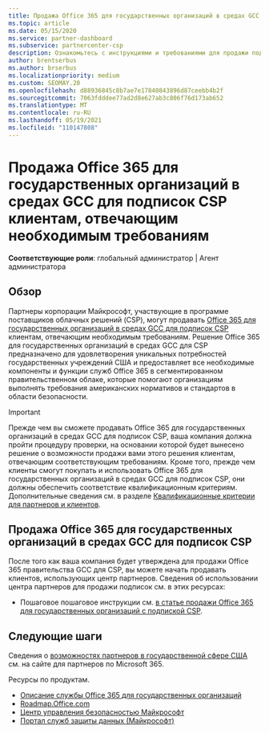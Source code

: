 ```yaml
---
title: Продажа Office 365 для государственных организаций в средах GCC в рамках CSP
ms.topic: article
ms.date: 05/15/2020
ms.service: partner-dashboard
ms.subservice: partnercenter-csp
description: Ознакомьтесь с инструкциями и требованиями для продажи подписок на Office 365 правительства GCC для CSP в квалифицированных США клиентов или подрядчиков для государственных организаций.
author: brentserbus
ms.author: brserbus
ms.localizationpriority: medium
ms.custom: SEOMAY.20
ms.openlocfilehash: d88936845c8b7ae7e17840843896d87ceebb4b2f
ms.sourcegitcommit: 7063fdddee77ad2d8e627ab3c806f76d173ab652
ms.translationtype: MT
ms.contentlocale: ru-RU
ms.lasthandoff: 05/19/2021
ms.locfileid: "110147808"
---
```

# <a name="sell-office-365-government-gcc-for-csp-subscriptions-to-qualified-customers"></a>Продажа Office 365 для государственных организаций в средах GCC для подписок CSP клиентам, отвечающим необходимым требованиям

**Соответствующие роли**: глобальный администратор | Агент администратора


## <a name="overview"></a>Обзор

Партнеры корпорации Майкрософт, участвующие в программе поставщиков облачных решений (CSP), могут продавать [Office 365 для государственных организаций в средах GCC для подписок CSP](https://www.microsoft.com/microsoft-365/partners/governmentforCSP) клиентам, отвечающим необходимым требованиям. Решение Office 365 для государственных организаций в средах GCC для CSP предназначено для удовлетворения уникальных потребностей государственных учреждений США и предоставляет все необходимые компоненты и функции служб Office 365 в сегментированном правительственном облаке, которые помогают организациям выполнять требования американских нормативов и стандартов в области безопасности. 

>[!IMPORTANT] 
>Прежде чем вы сможете продавать Office 365 для государственных организаций в средах GCC для подписок CSP, ваша компания должна пройти процедуру проверки, на основании которой будет вынесено решение о возможности продажи вами этого решения клиентам, отвечающим соответствующим требованиям. Кроме того, прежде чем клиенты смогут покупать и использовать Office 365 для государственных организаций в средах GCC для подписок CSP, они должны обеспечить соответствие квалификационным критериям. Дополнительные сведения см. в разделе [Квалификационные критерии для партнеров и клиентов](csp-gcc-validate.md).


## <a name="sell-office-365-government-gcc-for-csp-subscriptions"></a>Продажа Office 365 для государственных организаций в средах GCC для подписок CSP

После того как ваша компания будет утверждена для продажи Office 365 правительства GCC для CSP, вы можете начать продавать клиентов, использующих центр партнеров. Сведения об использовании центра партнеров для продажи подписок см. в этих ресурсах: 

- Пошаговое пошаговое инструкции см. [в статье продажи Office 365 для государственных организаций с подпиской CSP](https://go.microsoft.com/fwlink/?linkid=2007323).  


## <a name="next-steps"></a>Следующие шаги

Сведения о [возможностях партнеров в государственной сфере США](https://www.microsoft.com/microsoft-365/partners/governmentforCSP) см. на сайте для партнеров по Microsoft 365.

Ресурсы по продуктам.

- [Описание службы Office 365 для государственных организаций](/office365/servicedescriptions/office-365-platform-service-description/office-365-us-government/office-365-us-government)
- [Roadmap.Office.com](https://products.office.com/business/office-365-roadmap)
- [Центр управления безопасностью Майкрософт](https://www.microsoft.com/TrustCenter/)
- [Портал служб защиты данных (Майкрософт)](https://aka.ms/STP)
